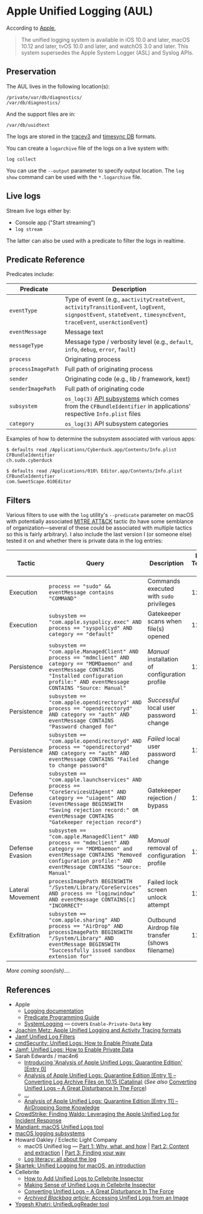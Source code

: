 # Apple Unified Logging (AUL)

According to [Apple](https://developer.apple.com/documentation/os/logging),

>The unified logging system is available in iOS 10.0 and later, macOS 10.12 and later, tvOS 10.0 and later, and watchOS 3.0 and later. This system supersedes the 
Apple System Logger (ASL) and Syslog APIs.

## Preservation

The AUL lives in the following location(s):

    /private/var/db/diagnostics/
    /var/db/diagnostics/

And the support files are in:

    /var/db/uuidtext

The logs are stored in the [tracev3](https://github.com/libyal/dtformats/blob/main/documentation/Apple%20Unified%20Logging%20and%20Activity%20Tracing%20formats.asciidoc#tracev3_file_format) and [timesync DB](https://github.com/libyal/dtformats/blob/main/documentation/Apple%20Unified%20Logging%20and%20Activity%20Tracing%20formats.asciidoc#timesync_database_file_format) formats.

You can create a `logarchive` file of the logs on a live system with:

    log collect

You can use the `--output` parameter to specify output location. The `log show` command can be used with the `*.logarchive` file.

## Live logs

Stream live logs either by:

- Console app ("Start streaming")
- `log stream`

The latter can also be used with a predicate to filter the logs in realtime.

## Predicate Reference

Predicates include:

**Predicate** | **Description**
------------- | ---------------
`eventType` | Type of event (e.g.,  `aactivityCreateEvent`, `activityTransitionEvent`, `logEvent`, `signpostEvent`, `stateEvent,` `timesyncEvent`, `traceEvent`, `userActionEvent`)
`eventMessage` | Message text
`messageType` | Message type / verbosity level (e.g., `default`, `info`, `debug`, `error`, `fault`)
`process` | Originating process
`processImagePath` | Full path of originating process
`sender` | Originating code (e.g., lib / framework, kext)
`senderImagePath` | Full path of originating code
`subsystem` | `os_log(3)` [API subsystems](https://gist.github.com/krypted/495e48a995b2c08d25dc4f67358d1983) which comes from the `CFBundleIdentifier` in applications' respective `Info.plist` files
`category` | `os_log(3)` API subsystem categories

Examples of how to determine the subsystem associated with various apps:

    $ defaults read /Applications/Cyberduck.app/Contents/Info.plist CFBundleIdentifier
    ch.sudo.cyberduck
    
    $ defaults read /Applications/010\ Editor.app/Contents/Info.plist CFBundleIdentifier
    com.SweetScape.010Editor

## Filters

Various filters to use with the `log` utility's `--predicate` parameter on macOS with potentially associated [MITRE ATT&CK](https://attack.mitre.org/) tactic (to have some semblance of organization&mdash;several of these could be associated with multiple tactics so this is fairly arbitrary). I also include the last version I (or someone else) tested it on and whether there is private data in the log entries:

**Tactic** | **Query** | **Description** | **Last Tested On** | **Private Data**
---------- | --------- | --------------- | ------------------ | ----------------
Execution | `process == "sudo" && eventMessage contains "COMMAND"` | Commands executed with `sudo` privileges | 12.6 | No
Execution | `subsystem == "com.apple.syspolicy.exec" AND process == "syspolicyd" AND category == "default"` | Gatekeeper scans when file(s) opened | 12.6 | Yes
Persistence | `subsystem == "com.apple.ManagedClient" AND process == "mdmclient" AND category == "MDMDaemon" and eventMessage CONTAINS "Installed configuration profile:" AND eventMessage CONTAINS "Source: Manual"` | *Manual* installation of configuration profile | 12.6 | No
Persistence | `subsystem == "com.apple.opendirectoryd" AND process == "opendirectoryd" AND category == "auth" AND eventMessage CONTAINS "Password changed for"` | *Successful* local user password change | 12.6 | No
Persistence | `subsystem == "com.apple.opendirectoryd" AND process == "opendirectoryd" AND category == "auth" AND eventMessage CONTAINS "Failed to change password"` | *Failed* local user password change | 12.6 | No
Defense Evasion | `subsystem == "com.apple.launchservices" AND process == "CoreServicesUIAgent" AND category == "uiagent" AND (eventMessage BEGINSWITH "Saving rejection record:" OR eventMessage CONTAINS "Gatekeeper rejection record")` | Gatekeeper rejection / bypass | 12.6 | Yes
Defense Evasion | `subsystem == "com.apple.ManagedClient" AND process == "mdmclient" AND category == "MDMDaemon" and eventMessage CONTAINS "Removed configuration profile:" AND eventMessage CONTAINS "Source: Manual"` | *Manual* removal of configuration profile | 12.6 | No
Lateral Movement | `processImagePath BEGINSWITH "/System/Library/CoreServices" AND process == "loginwindow" AND eventMessage CONTAINS[c] "INCORRECT"` | Failed lock screen unlock attempt | 12.6 | No
Exfiltration | `subsystem == "com.apple.sharing" AND process == "AirDrop" AND processImagePath BEGINSWITH "/System/Library" AND eventMessage BEGINSWITH "Successfully issued sandbox extension for"` | Outbound Airdrop file transfer (shows filename) | 12.6 | No

*More coming soon(ish)....*

## References

- Apple 
  - [Logging documentation](https://developer.apple.com/documentation/os/logging)
  - [Predicate Programming Guide](https://developer.apple.com/library/archive/documentation/Cocoa/Conceptual/Predicates/AdditionalChapters/Introduction.html)
  - [SystemLogging](https://developer.apple.com/documentation/devicemanagement/systemlogging) &mdash; covers `Enable-Private-Data` key
- [Joachim Metz: Apple Unified Logging and Activity Tracing formats](https://github.com/libyal/dtformats/blob/main/documentation/Apple%20Unified%20Logging%20and%20Activity%20Tracing%20formats.asciidoc)
- [Jamf Unified Log Filters](https://github.com/jamf/jamfprotect/tree/main/unified_log_filters)
- [cmdSecurity: Unified Logs: How to Enable Private Data](https://www.cmdsec.com/unified-logs-enable-private-data/)
- [Jamf: Unified Logs: How to Enable Private Data](https://www.jamf.com/blog/unified-logs-how-to-enable-private-data/)
- Sarah Edwards / mac4n6
  - [Introducing 'Analysis of Apple Unified Logs: Quarantine Edition' [Entry 0]](https://www.mac4n6.com/blog/2020/4/19/introducing-analysis-of-apple-unified-logs-quarantine-edition-entry-0)
  - [Analysis of Apple Unified Logs: Quarantine Edition [Entry 1] – Converting Log Archive Files on 10.15 (Catalina)](https://www.mac4n6.com/blog/2020/4/20/analysis-of-apple-unified-log-quarantine-edition-entry-1-converting-log-archive-files-on-1015-catalina) (*See also* [Converting Unified Logs – A Great Disturbance In The Force](https://cellebrite.com/en/converting-unified-logs-a-great-disturbance-in-the-force/))
  - [...](https://www.mac4n6.com/blog/category/logs)
  - [Analysis of Apple Unified Logs: Quarantine Edition [Entry 11] – AirDropping Some Knowledge](https://www.mac4n6.com/blog/2020/4/20/analysis-of-apple-unified-log-quarantine-edition-entry-1-converting-log-archive-files-on-1015-catalina)
- [CrowdStrike: Finding Waldo: Leveraging the Apple Unified Log for Incident Response](https://www.crowdstrike.com/blog/how-to-leverage-apple-unified-log-for-incident-response/)
- [Mandiant: macOS Unified Logs tool](https://github.com/mandiant/macos-UnifiedLogs)
- [macOS logging subsystems](https://gist.github.com/krypted/495e48a995b2c08d25dc4f67358d1983)
- Howard Oakley / Eclectic Light Company
  - macOS Unified log &mdash; [Part 1: Why, what, and how](https://eclecticlight.co/2018/03/19/macos-unified-log-1-why-what-and-how/) | [Part 2: Content and extraction](https://eclecticlight.co/2018/03/20/macos-unified-log-2-content-and-extraction/) | [Part 3: Finding your way](https://eclecticlight.co/2018/03/21/macos-unified-log-3-finding-your-way/)
  - [Log literacy: all about the log](https://eclecticlight.co/2023/02/08/log-literacy-all-about-the-log/)
- [Skartek: Unified Logging for macOS, an introduction](https://skartek.dev/2022/05/04/unified-logging-for-macos-an-introduction/)
- Cellebrite
  - [How to Add Unified Logs to Cellebrite Inspector](https://cellebrite.com/en/adding-unified-logs-to-cellebrite-inspector/)
  - [Making Sense of Unified Logs in Cellebrite Inspector](https://cellebrite.com/en/making-sense-of-unified-logs-in-cellebrite-inspector/)
  - [Converting Unified Logs – A Great Disturbance In The Force](https://cellebrite.com/en/converting-unified-logs-a-great-disturbance-in-the-force/)
  - [*Archived Blackbag article:* Accessing Unified Logs from an Image](https://web.archive.org/web/20200925031904/https://www.blackbagtech.com/blog/accessing-unified-logs-image/)
- [Yogesh Khatri: UnifiedLogReader tool](https://github.com/ydkhatri/UnifiedLogReader)
